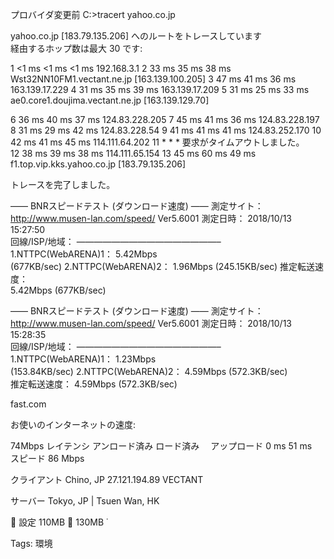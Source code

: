 プロバイダ変更前 C:>tracert yahoo.co.jp

yahoo.co.jp [183.79.135.206] へのルートをトレースしています  
経由するホップ数は最大 30 です:  

1 <1 ms <1 ms <1 ms 192.168.3.1 2 33 ms 35 ms 38 ms  
Wst32NN10FM1.vectant.ne.jp [163.139.100.205] 3 47 ms 41 ms 36 ms  
163.139.17.229 4 31 ms 35 ms 39 ms 163.139.17.209 5 31 ms 25 ms 33 ms  
ae0.core1.doujima.vectant.ne.jp [163.139.129.70]  

6 36 ms 40 ms 37 ms 124.83.228.205 7 45 ms 41 ms 36 ms 124.83.228.197  
8 31 ms 29 ms 42 ms 124.83.228.54 9 41 ms 41 ms 41 ms 124.83.252.170 10  
42 ms 41 ms 45 ms 114.111.64.202 11 * * * 要求がタイムアウトしました。  
12 38 ms 39 ms 38 ms 114.111.65.154 13 45 ms 60 ms 49 ms  
f1.top.vip.kks.yahoo.co.jp [183.79.135.206]  

トレースを完了しました。

—— BNRスピードテスト (ダウンロード速度) —— 測定サイト：  
http://www.musen-lan.com/speed/ Ver5.6001 測定日時： 2018/10/13 15:27:50  
回線/ISP/地域： ————————————————– 1.NTTPC(WebARENA)1： 5.42Mbps  
(677KB/sec) 2.NTTPC(WebARENA)2： 1.96Mbps (245.15KB/sec) 推定転送速度：  
5.42Mbps (677KB/sec)  

—— BNRスピードテスト (ダウンロード速度) —— 測定サイト：  
http://www.musen-lan.com/speed/ Ver5.6001 測定日時： 2018/10/13 15:28:35  
回線/ISP/地域： ————————————————– 1.NTTPC(WebARENA)1： 1.23Mbps  
(153.84KB/sec) 2.NTTPC(WebARENA)2： 4.59Mbps (572.3KB/sec)  
推定転送速度： 4.59Mbps (572.3KB/sec)  

fast.com

お使いのインターネットの速度:

74Mbps レイテンシ アンロード済み ロード済み　 アップロード 0 ms 51 ms  
スピード 86 Mbps  

クライアント Chino, JP 27.121.194.89 VECTANT

サーバー Tokyo, JP | Tsuen Wan, HK

 設定 110MB  130MB 

Tags: 環境
